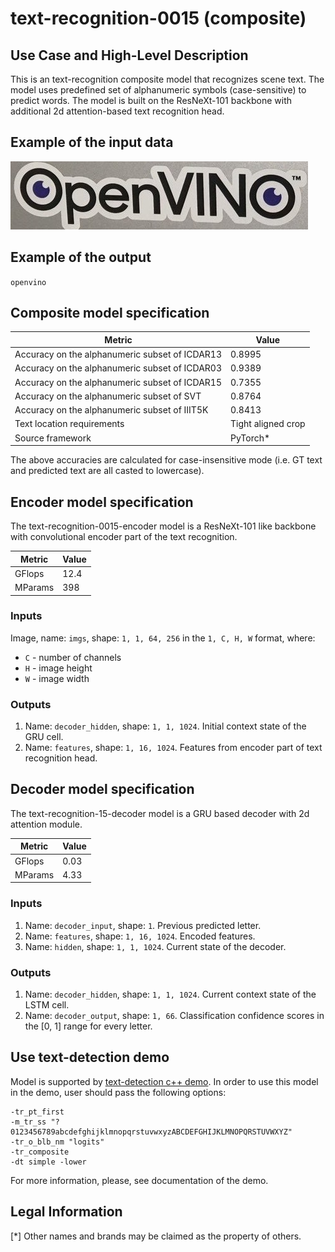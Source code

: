 # text-recognition-0015 (composite)

## Use Case and High-Level Description

This is an text-recognition composite model that recognizes scene text.
The model uses predefined set of alphanumeric symbols (case-sensitive) to predict words.
The model is built on the ResNeXt-101 backbone with additional 2d attention-based text recognition head.

## Example of the input data

![](./assets/openvino.jpg)

## Example of the output

`openvino`

## Composite model specification

| Metric                                         | Value              |
| ---------------------------------------------- | ------------------ |
| Accuracy on the alphanumeric subset of ICDAR13 | 0.8995             |
| Accuracy on the alphanumeric subset of ICDAR03 | 0.9389             |
| Accuracy on the alphanumeric subset of ICDAR15 | 0.7355             |
| Accuracy on the alphanumeric subset of SVT     | 0.8764             |
| Accuracy on the alphanumeric subset of IIIT5K  | 0.8413             |
| Text location requirements                     | Tight aligned crop |
| Source framework                               | PyTorch\*          |

The above accuracies are calculated for case-insensitive mode (i.e. GT text and predicted text are all casted to lowercase).

## Encoder model specification

The text-recognition-0015-encoder model is a ResNeXt-101 like backbone with convolutional encoder part of the text recognition.

| Metric  | Value |
| ------- | ----- |
| GFlops  | 12.4  |
| MParams | 398   |

### Inputs

Image, name: `imgs`, shape: `1, 1, 64, 256` in the `1, C, H, W` format, where:

- `C` - number of channels
- `H` - image height
- `W` - image width


### Outputs

1.	Name: `decoder_hidden`, shape: `1, 1, 1024`. Initial context state of the GRU cell.
2.	Name: `features`, shape: `1, 16, 1024`. Features from encoder part of text recognition head.

## Decoder model specification

The text-recognition-15-decoder model is a GRU based decoder with 2d attention module.

| Metric  | Value |
| ------- | ----- |
| GFlops  | 0.03  |
| MParams | 4.33  |

### Inputs

1.	Name: `decoder_input`, shape: `1`. Previous predicted letter.
2.	Name: `features`, shape: `1, 16, 1024`. Encoded features.
3.	Name: `hidden`, shape: `1, 1, 1024`. Current state of the decoder.

### Outputs

1.	Name: `decoder_hidden`, shape: `1, 1, 1024`. Current context state of the LSTM cell.
2.	Name: `decoder_output`, shape: `1, 66`. Classification confidence scores in the [0, 1] range
    for every letter.
## Use text-detection demo

Model is supported by [text-detection c++ demo](../../../demos/text_detection_demo/cpp/README.md). In order to use this model in the demo, user should pass the following options:
```
-tr_pt_first
-m_tr_ss "?0123456789abcdefghijklmnopqrstuvwxyzABCDEFGHIJKLMNOPQRSTUVWXYZ"
-tr_o_blb_nm "logits"
-tr_composite
-dt simple -lower
```

For more information, please, see documentation of the demo.
## Legal Information
[*] Other names and brands may be claimed as the property of others.
